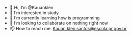 - 👋 Hi, I’m @Kauanklen
- 👀 I’m interested in study
- 🌱 I’m currently learning how is programming
- 💞️ I’m looking to collaborate on nothing right now
- 📫 How to reach me: Kauan.klen.santos@escola.pr.gov.br

<!---
Kauanklen/Kauanklen is a ✨ special ✨ repository because its `README.md` (this file) appears on your GitHub profile.
You can click the Preview link to take a look at your changes.
--->
